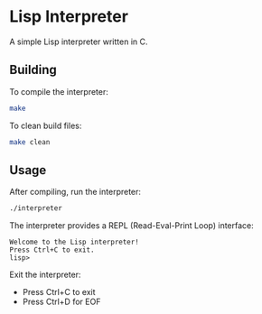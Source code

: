# Lisp Interpreter

A simple Lisp interpreter written in C.

## Building

To compile the interpreter:
```bash
make
```

To clean build files:
```bash
make clean
```

## Usage

After compiling, run the interpreter:
```bash
./interpreter
```

The interpreter provides a REPL (Read-Eval-Print Loop) interface:
```
Welcome to the Lisp interpreter!
Press Ctrl+C to exit.
lisp> 
```

Exit the interpreter:
- Press Ctrl+C to exit
- Press Ctrl+D for EOF
